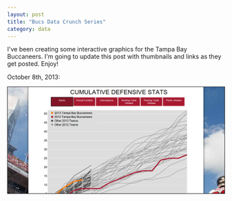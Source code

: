 ```yaml
---
layout: post
title: "Bucs Data Crunch Series"
category: data
---
```


I've been creating some interactive graphics for the Tampa Bay
Buccaneers. I'm going to update this post with thumbnails and links as
they get posted. Enjoy!

October 8th, 2013:

<a href="http://www.buccaneers.com/news/article-graphics/Bucs-Data-Crunch-for-Week-Six/9883a154-7f31-48a3-8392-860be503bc94">
<img src="/images/bucsdatacrunch_1.png"
     alt="Bucs Data Crunch Week 1"
     border="1" width="600">
</a>
